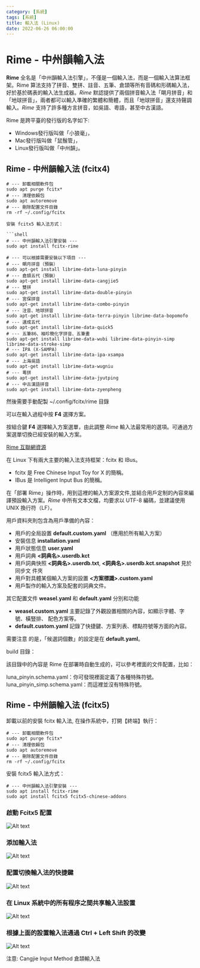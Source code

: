 ```yaml
---
category: [系統]
tags: [系統]
title: 輸入法 (Linux)
date: 2022-06-26 06:00:00
---
```


<style>
    table {
        width: 100%;
    }
</style>

# Rime - 中州韻輸入法

**Rime** 全名是「中州韻輸入法引擎」，不僅是一個輸入法，而是一個輸入法算法框架。Rime 算法支持了拼音、雙拼、註音、五筆、倉頡等所有音碼和形碼輸入法，好於基於碼表的輸入法生成器。*Rime* 默認提供了兩個拼音輸入法「朙月拼音」和「地球拼音」，兩者都可以輸入準確的繁體和簡體，而且「地球拼音」還支持聲調輸入。*Rime* 支持了許多種方言拼音，如吳語、粵語，甚至中古漢語。

Rime 是跨平臺的發行版的名字如下:

 - Windows發行版叫做「小狼毫」，
 - Mac發行版叫做「鼠鬚管」，
 - Linux發行版叫做「中州韻」。

## Rime - 中州韻輸入法 (fcitx4)

```shell
# --- 卸載相關軟件包
sudo apt purge fcitx*
# --- 清理依賴包
sudo apt autoremove
# --- 刪除配置文件目錄
rm -rf ~/.config/fcitx

安裝 fcitx5 輸入法方式：

```shell
# --- 中州韻輸入法引擎安裝 ---
sudo apt install fcitx-rime

# --- 可以根據需要安裝以下項目 ---
# --- 朙月拼音（預裝）
sudo apt-get install librime-data-luna-pinyin
# --- 倉頡五代（預裝）
sudo apt-get install librime-data-cangjie5
# --- 雙拼
sudo apt-get install librime-data-double-pinyin
# --- 宮保拼音
sudo apt-get install librime-data-combo-pinyin
# --- 注音、地球拼音
sudo apt-get install librime-data-terra-pinyin librime-data-bopomofo
# --- 速成五代
sudo apt-get install librime-data-quick5
# --- 五筆86、袖珍簡化字拼音、五筆畫
sudo apt-get install librime-data-wubi librime-data-pinyin-simp librime-data-stroke-simp
# --- IPA (X-SAMPA)
sudo apt-get install librime-data-ipa-xsampa
# --- 上海吳語
sudo apt-get install librime-data-wugniu
# --- 粵拼
sudo apt-get install librime-data-jyutping
# --- 中古漢語拼音
sudo apt-get install librime-data-zyenpheng

```

然後需要手動配製 ~/.config/fcitx/rime 目錄


可以在輸入過程中按 **F4** 選擇方案。

按組合鍵 **F4** 選擇輸入方案選單，由此調整 *Rime* 輸入法最常用的選項。可通過方案選單切換已經安裝的輸入方案。

[Rime 互聯網資源](https://github.com/rime/home/wiki/RimeWithIBus)

在 Linux 下有兩大主要的輸入法支持框架：fcitx 和 IBus。
 - fcitx 是 Free Chinese Input Toy for X 的簡稱。
 - IBus 是 Intelligent Input Bus 的簡稱。

在「部署 Rime」操作時，用到這裡的輸入方案源文件,並結合用戶定制的內容來編譯預設輸入方案。*Rime* 中所有文本文檔，均要求以 UTF-8 編碼，並建議使用 UNIX 換行符（LF）。


用戶資料夾則包含為用戶準備的內容：

- 用戶的全局設置 **default.custom.yaml** （應用於所有輸入方案）
- 安裝信息 **installation.yaml**
- 用戶狀態信息 **user.yaml**
- 用戶詞典 **<詞典名>.userdb.kct**
- 用戶詞典快照 **<詞典名>.userdb.txt**, **<詞典名>.userdb.kct.snapshot** 見於同步文 件夾
- 用戶對具體某個輸入方案的設置 **<方案標識>.custom.yaml**
- 用戶製作的輸入方案及配套的詞典文件。

其它配置文件 **weasel.yaml** 和 **default.yaml** 分別和功能

- **weasel.custom.yaml** 主要記錄了外觀設置相關的內容，如顯示字體、字號、橫豎排、 配色方案等。
- **default.custom.yaml** 記錄了快捷鍵、方案列表、標點符號等方面的內容。

需要注意 的是，「候選詞個數」的設定是在 **default.yaml**。

build 目錄：

該目錄中的內容是 Rime 在部署時自動生成的，可以參考裡面的文件配置，比如：

luna_pinyin.schema.yaml：你可發現裡面定義了各種特殊符號。
luna_pinyin_simp.schema.yaml：而這裡並沒有特殊符號。


## Rime - 中州韻輸入法 (fcitx5)

卸載以前的安裝 fcitx 輸入法, 在操作系統中，打開【終端】執行：

```shell
# --- 卸載相關軟件包
sudo apt purge fcitx*
# --- 清理依賴包
sudo apt autoremove
# --- 刪除配置文件目錄
rm -rf ~/.config/fcitx
```

安裝 fcitx5 輸入法方式：

```shell
# --- 中州韻輸入法引擎安裝 ---
sudo apt install fcitx-rime
sudo apt install fcitx5 fcitx5-chinese-addons
```

### 啟動 Fcitx5 配置

![Alt text](../assets/img/linux/imeconf.png)

### 添加輸入法

![Alt text](../assets/img/linux/imemethod.png)

### 配置切換輸入法的快捷鍵

![Alt text](../assets/img/linux/imeopt.png)

### 在 Linux 系統中的所有程序之間共享輸入法設置

![Alt text](../assets/img/linux/imeshare.png)

### 根據上面的設置輸入法通過 Ctrl + Left Shift 的改變

![Alt text](../assets/img/linux/imechange.png)

注意: Cangjie Input Method 倉頡輸入法
